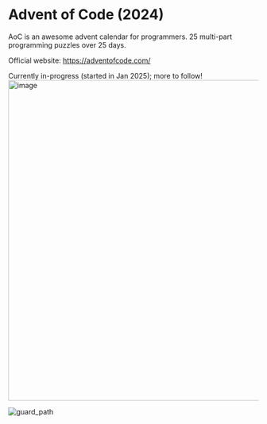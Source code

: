 # Advent of Code (2024)
AoC is an awesome advent calendar for programmers. 25 multi-part programming puzzles over 25 days. 

Official website: https://adventofcode.com/

Currently in-progress (started in Jan 2025); more to follow!
<img width="646" alt="image" src="https://github.com/user-attachments/assets/1cc2a512-ab23-4314-bda6-399b68bdcbd2" />

![guard_path](https://github.com/user-attachments/assets/85314100-cee6-4429-9b2d-70b2a7e7f968)

